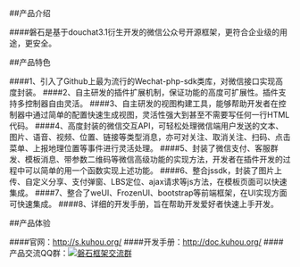 ﻿##产品介绍

####磐石是基于douchat3.1衍生开发的微信公众号开源框架，更符合企业级的用途，更安全。

##产品特色

####1、引入了Github上最为流行的Wechat-php-sdk类库，对微信接口实现高度封装。
####2、自主研发的插件扩展机制，保证功能的高度可扩展性。插件支持多控制器自由灵活。
####3、自主研发的视图构建工具，能够帮助开发者在控制器中通过简单的配置快速生成视图，灵活性强大到甚至不需要写任何一行HTML代码。
####4、高度封装的微信交互API，可轻松处理微信端用户发送的文本、图片、语音、视频、位置、链接等类型消息，亦可对关注、取消关注、扫码、点击菜单、上报地理位置等事件进行灵活处理。
####5、封装了微信支付、客服群发、模板消息、带参数二维码等微信高级功能的实现方法，开发者在插件开发的过程中可以简单的用一个函数实现上述功能。
####6、整合jssdk，封装了图片上传、自定义分享、支付弹窗、LBS定位、ajax请求等js方法，在模板页面可以快速集成。
####7、整合了weUI、FrozenUI、bootstrap等前端框架，在UI实现方面可快速集成。
####8、详细的开发手册，旨在帮助开发爱好者快速上手开发。

##产品体验

####官网：<a href="http://s.kuhou.org/" target="_blank">http://s.kuhou.org/</a>
####开发手册：<a href="http://doc.kuhou.org/" target="_blank">http://doc.kuhou.org/</a>
####产品交流QQ群：<a target="_blank" href="//shang.qq.com/wpa/qunwpa?idkey=cce44abab355207207ccf62f4f86b95b6fd7d386b258f9454ba9dd99b072ec78"><img border="0" src="//pub.idqqimg.com/wpa/images/group.png" alt="磐石框架交流群" title="磐石框架交流群"></a>
